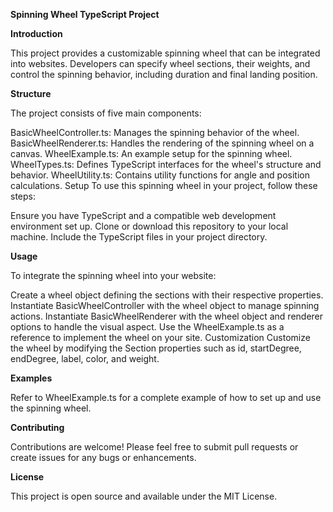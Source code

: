 **Spinning Wheel TypeScript Project**

**Introduction**

This project provides a customizable spinning wheel that can be integrated into websites. Developers can specify wheel sections, their weights, and control the spinning behavior, including duration and final landing position.

**Structure**

The project consists of five main components:

BasicWheelController.ts: Manages the spinning behavior of the wheel.
BasicWheelRenderer.ts: Handles the rendering of the spinning wheel on a canvas.
WheelExample.ts: An example setup for the spinning wheel.
WheelTypes.ts: Defines TypeScript interfaces for the wheel's structure and behavior.
WheelUtility.ts: Contains utility functions for angle and position calculations.
Setup
To use this spinning wheel in your project, follow these steps:

Ensure you have TypeScript and a compatible web development environment set up.
Clone or download this repository to your local machine.
Include the TypeScript files in your project directory.

**Usage**

To integrate the spinning wheel into your website:

Create a wheel object defining the sections with their respective properties.
Instantiate BasicWheelController with the wheel object to manage spinning actions.
Instantiate BasicWheelRenderer with the wheel object and renderer options to handle the visual aspect.
Use the WheelExample.ts as a reference to implement the wheel on your site.
Customization
Customize the wheel by modifying the Section properties such as id, startDegree, endDegree, label, color, and weight.

**Examples**

Refer to WheelExample.ts for a complete example of how to set up and use the spinning wheel.

**Contributing**

Contributions are welcome! Please feel free to submit pull requests or create issues for any bugs or enhancements.

**License**

This project is open source and available under the MIT License.
